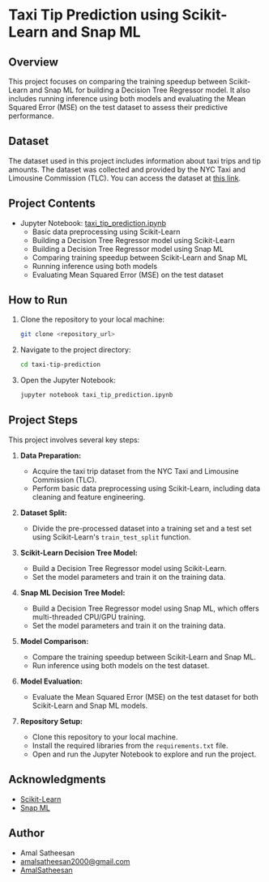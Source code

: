 # Taxi Tip Prediction using Scikit-Learn and Snap ML

## Overview
This project focuses on comparing the training speedup between Scikit-Learn and Snap ML for building a Decision Tree Regressor model. It also includes running inference using both models and evaluating the Mean Squared Error (MSE) on the test dataset to assess their predictive performance.

## Dataset
The dataset used in this project includes information about taxi trips and tip amounts. The dataset was collected and provided by the NYC Taxi and Limousine Commission (TLC). You can access the dataset at [this link](https://www1.nyc.gov/site/tlc/about/tlc-trip-record-data.page).

## Project Contents
- Jupyter Notebook: [taxi_tip_prediction.ipynb](taxi_tip_prediction.ipynb)
  - Basic data preprocessing using Scikit-Learn
  - Building a Decision Tree Regressor model using Scikit-Learn
  - Building a Decision Tree Regressor model using Snap ML
  - Comparing training speedup between Scikit-Learn and Snap ML
  - Running inference using both models
  - Evaluating Mean Squared Error (MSE) on the test dataset


## How to Run

1. Clone the repository to your local machine:

   ```bash
   git clone <repository_url>

2. Navigate to the project directory:
   ```bash
   cd taxi-tip-prediction

3. Open the Jupyter Notebook:
   ```bash
   jupyter notebook taxi_tip_prediction.ipynb

## Project Steps

This project involves several key steps:

1. **Data Preparation:**
   - Acquire the taxi trip dataset from the NYC Taxi and Limousine Commission (TLC).
   - Perform basic data preprocessing using Scikit-Learn, including data cleaning and feature engineering.

2. **Dataset Split:**
   - Divide the pre-processed dataset into a training set and a test set using Scikit-Learn's `train_test_split` function.

3. **Scikit-Learn Decision Tree Model:**
   - Build a Decision Tree Regressor model using Scikit-Learn.
   - Set the model parameters and train it on the training data.

4. **Snap ML Decision Tree Model:**
   - Build a Decision Tree Regressor model using Snap ML, which offers multi-threaded CPU/GPU training.
   - Set the model parameters and train it on the training data.

5. **Model Comparison:**
   - Compare the training speedup between Scikit-Learn and Snap ML.
   - Run inference using both models on the test dataset.

6. **Model Evaluation:**
   - Evaluate the Mean Squared Error (MSE) on the test dataset for both Scikit-Learn and Snap ML models.

7. **Repository Setup:**
   - Clone this repository to your local machine.
   - Install the required libraries from the `requirements.txt` file.
   - Open and run the Jupyter Notebook to explore and run the project.



## Acknowledgments
- [Scikit-Learn](https://scikit-learn.org/)
- [Snap ML](https://www.zurich.ibm.com/snapml/)

## Author
- Amal Satheesan
- amalsatheesan2000@gmail.com
- [AmalSatheesan](https://github.com/AmalSatheesan)


